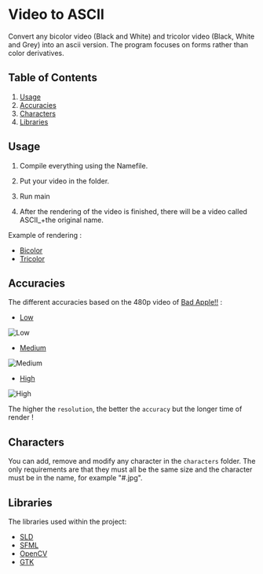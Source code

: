 # Video to ASCII

Convert any bicolor video (Black and White) and tricolor video (Black, White and Grey) into an ascii version. The program focuses on forms rather than color derivatives.

## Table of Contents
1. [Usage](#usage)
2. [Accuracies](#accuracies)
3. [Characters](#characters)
3. [Libraries](#libraries)

## Usage

1. Compile everything using the Namefile.

2. Put your video in the folder.

3. Run main

4. After the rendering of the video is finished, there will be a video called ASCII_+the original name.

Example of rendering : 
* [Bicolor](https://youtu.be/N1hLC0iY8EU) 
* [Tricolor](https://youtu.be/Pw8RY91ikfQ)

## Accuracies
The different accuracies based on the 480p video of [Bad Apple!!](https://www.youtube.com/watch?v=FtutLA63Cp8) :

* [Low](https://youtu.be/px1mTmlXyWU)

![Low](https://media.giphy.com/media/v1.Y2lkPTc5MGI3NjExMGY4MDFmMmE5YTU0YTRmMWQzMzZiZTAzZDc3YmJlNDI1OTRiYmY4MCZlcD12MV9pbnRlcm5hbF9naWZzX2dpZklkJmN0PWc/ZJ81AJbf8SNegHAKYo/giphy.gif)

* [Medium](https://youtu.be/mk-Kwmvk6a8)

![Medium](https://media.giphy.com/media/v1.Y2lkPTc5MGI3NjExMzM4MzRmMDBmODUwYTEyMDQ0MjQ5ODI1ODJkNGE0ZmZlNmY0ZmI1NCZlcD12MV9pbnRlcm5hbF9naWZzX2dpZklkJmN0PWc/mnQzCKtraobASHM8bV/giphy.gif)

* [High](https://youtu.be/IS_-AjZfMB8)

![High](https://media.giphy.com/media/v1.Y2lkPTc5MGI3NjExZjhlY2JmYWM1Y2JhZWNlYWNiYjc1ZWQwYjg1ZmNlNjIwNzA1MGU4NSZlcD12MV9pbnRlcm5hbF9naWZzX2dpZklkJmN0PWc/t8ZAjityghzlZ4nbUL/giphy.gif)

The higher the ```resolution```, the better the ```accuracy``` but the longer time of render !

## Characters
You can add, remove and modify any character in the ```characters``` folder. The only requirements are that they must all be the same size and the character must be in the name, for example "#.jpg".

## Libraries
The libraries used within the project:
* [SLD](https://www.libsdl.org/)
* [SFML](https://www.sfml-dev.org/index-fr.php)
* [OpenCV](https://opencv.org/)
* [GTK](https://www.gtk.org/)

